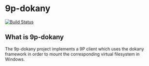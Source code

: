 # 9p-dokany
[![Build Status](https://dev.azure.com/gedimitr/9p-dokany/_apis/build/status/gedimitr.9p-dokany?branchName=master)](https://dev.azure.com/gedimitr/9p-dokany/_build/latest?definitionId=1&branchName=master)

## What is 9p-dokany
The 9p-dokany project implements a 9P client which uses the dokany framework in order to mount the corresponding virtual filesystem in Windows.
